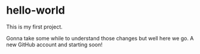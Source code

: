 # hello-world
This is my first project.

Gonna take some while to understand those changes but well here we go. A new GitHub account and starting soon!
